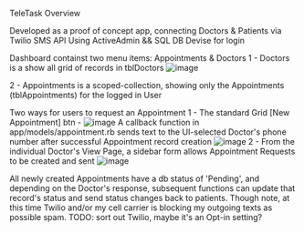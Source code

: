TeleTask Overview

Developed as a proof of concept app, connecting Doctors & Patients via Twilio SMS API
Using ActiveAdmin && SQL DB
Devise for login

Dashboard containst two menu items: Appointments & Doctors
  1 - Doctors is a show all grid of records in tblDoctors
  ![image](https://github.com/CaptGillespie/TeleTask/assets/51388344/40943ed6-f494-45ca-81b7-563ebcadca43)

  2 - Appointments is a scoped-collection, showing only the Appointments (tblAppointments) for the logged in User

Two ways for users to request an Appointment
  1 - The standard Grid [New Appointment] btn -
      ![image](https://github.com/CaptGillespie/TeleTask/assets/51388344/5bc9de54-24cd-42aa-8d56-b5e75c6dce13)
      A callback function in app/models/appointment.rb sends text to the UI-selected Doctor's phone number after successful Appointment record creation
      ![image](https://github.com/CaptGillespie/TeleTask/assets/51388344/5b168f15-041b-47d6-8f1c-987d7b73ba56)
  2 - From the individual Doctor's View Page, a sidebar form allows Appointment Requests to be created and sent
      ![image](https://github.com/CaptGillespie/TeleTask/assets/51388344/a648d792-8efc-45e6-aa4d-084b0b33db5f)

All newly created Appointments have a db status of 'Pending', and depending on the Doctor's response, 
subsequent functions can update that record's status and send status changes back to patients. 
Though note, at this time Twilio and/or my cell carrier is blocking my outgoing texts as possible spam.
TODO: sort out Twilio, maybe it's an Opt-in setting?
